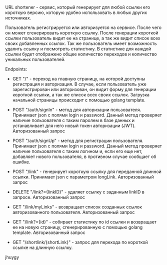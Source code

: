 URL shortener - сервис, который генерирует для любой ссылки его короткую версию, которую удобно использовать в любых других источниках. 

Пользователь регистрируется или авторизуется на сервисе. После чего он может сгенерировать короткую ссылку.
После генерации короткой ссылки пользователь видит ее на странице, а так же видит список всех своих добавленных ссылок. Так же пользователь имеет возможность удалить ссылку и посмотреть статистику. В статистике для каждой ссылки будет отображено общее количество переходов и количество уникальных пользователей.


Endpoints:

- GET "/"  - переход на главную страницу, на которой доступны регистрация и авторизация. В случае, если пользователь уже зарегистрирован или авторизован, он видит форму для генерации короткой ссылки, а так же список всех своих ссылок. Загрузка начальной страницы происходит с помощью golang template. 

- POST "/auth/signIn" - метод для авторизации пользователя. Принимает json с полями login и password. Данный метод проверяет наличие пользователя с таким паролем в базе данных и устанавливает для него новый токен авторизации (JWT). Авторизованный запрос

- POST "/auth/signUp" - метод для регистрации пользователя. Принимает json с полями login и password. Данный метод проверяет наличие пользователя с таким логином и, если его еще нет, добавляет нового пользователя, в противном случае сообщает об ошибке.

- POST "/link" - генерирует короткую ссылку для переданной длинной ссылки. Принимает json с параметром longLink. Авторизованный запрос

- DELETE "/link?={linkID}" - удаляет ссылку с заданным linkID в запросе. Авторизованный запрос

- GET "/link/myLinks" - возвращает список созданных ссылок авторизованного пользователя. Авторизованный запрос

- GET "/link?={id}" - собирает статистику по id ссылки и возвращает ее на новую страницу, сгенерированную с помощью golang template. Авторизованный запрос

- GET "/shortlink/{shortLink}" - запрос для перехода по короткой ссылке на длинную сcылку. 


jhuygy
